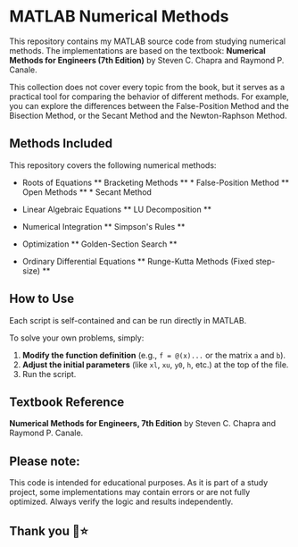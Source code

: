 # MATLAB Numerical Methods 

This repository contains my MATLAB source code from studying numerical methods. The implementations are based on the textbook: **Numerical Methods for Engineers (7th Edition)** 
by Steven C. Chapra and Raymond P. Canale.

This collection does not cover every topic from the book, but it serves as a practical tool for comparing the behavior of different methods. For example, you can explore the differences between the False-Position Method and the Bisection Method, or the Secant Method and the Newton-Raphson Method.


## Methods Included

This repository covers the following numerical methods:

* Roots of Equations
    ** Bracketing Methods **
        * False-Position Method
    ** Open Methods **
        * Secant Method
  
* Linear Algebraic Equations
    ** LU Decomposition **
  
* Numerical Integration
    ** Simpson's Rules **
  
* Optimization
    ** Golden-Section Search **
      
* Ordinary Differential Equations
    ** Runge-Kutta Methods (Fixed step-size) **

## How to Use
Each script is self-contained and can be run directly in MATLAB. 

To solve your own problems, simply:
1.  **Modify the function definition** (e.g., `f = @(x)...` or the matrix `a` and `b`).
2.  **Adjust the initial parameters** (like `xl`, `xu`, `y0`, `h`, etc.) at the top of the file.
3.  Run the script.

## Textbook Reference
**Numerical Methods for Engineers, 7th Edition** by Steven C. Chapra and Raymond P. Canale.

## Please note: 

This code is intended for educational purposes. As it is part of a study project, some implementations may contain errors or are not fully optimized. Always verify the logic and results independently.

## Thank you 🦕⭐
